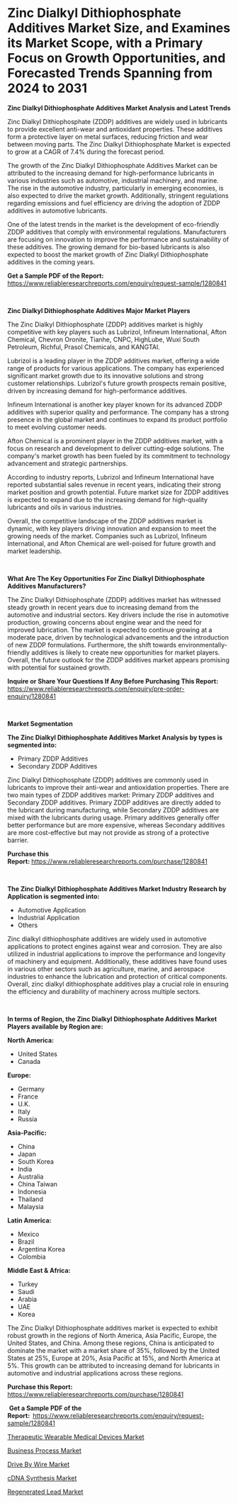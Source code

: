 <p><h1>Zinc Dialkyl Dithiophosphate Additives Market Size, and Examines its Market Scope, with a Primary Focus on Growth Opportunities, and Forecasted Trends Spanning from 2024 to 2031</h1></p><p><strong>Zinc Dialkyl Dithiophosphate Additives Market Analysis and Latest Trends</strong></p>
<p><p>Zinc Dialkyl Dithiophosphate (ZDDP) additives are widely used in lubricants to provide excellent anti-wear and antioxidant properties. These additives form a protective layer on metal surfaces, reducing friction and wear between moving parts. The Zinc Dialkyl Dithiophosphate Market is expected to grow at a CAGR of 7.4% during the forecast period.</p><p>The growth of the Zinc Dialkyl Dithiophosphate Additives Market can be attributed to the increasing demand for high-performance lubricants in various industries such as automotive, industrial machinery, and marine. The rise in the automotive industry, particularly in emerging economies, is also expected to drive the market growth. Additionally, stringent regulations regarding emissions and fuel efficiency are driving the adoption of ZDDP additives in automotive lubricants.</p><p>One of the latest trends in the market is the development of eco-friendly ZDDP additives that comply with environmental regulations. Manufacturers are focusing on innovation to improve the performance and sustainability of these additives. The growing demand for bio-based lubricants is also expected to boost the market growth of Zinc Dialkyl Dithiophosphate additives in the coming years.</p></p>
<p><strong>Get a Sample PDF of the Report:&nbsp;</strong> <a href="https://www.reliableresearchreports.com/enquiry/request-sample/1280841">https://www.reliableresearchreports.com/enquiry/request-sample/1280841</a></p>
<p>&nbsp;</p>
<p><strong>Zinc Dialkyl Dithiophosphate Additives Major Market Players</strong></p>
<p><p>The Zinc Dialkyl Dithiophosphate (ZDDP) additives market is highly competitive with key players such as Lubrizol, Infineum International, Afton Chemical, Chevron Oronite, Tianhe, CNPC, HighLube, Wuxi South Petroleum, Richful, Prasol Chemicals, and KANGTAI.</p><p>Lubrizol is a leading player in the ZDDP additives market, offering a wide range of products for various applications. The company has experienced significant market growth due to its innovative solutions and strong customer relationships. Lubrizol's future growth prospects remain positive, driven by increasing demand for high-performance additives.</p><p>Infineum International is another key player known for its advanced ZDDP additives with superior quality and performance. The company has a strong presence in the global market and continues to expand its product portfolio to meet evolving customer needs.</p><p>Afton Chemical is a prominent player in the ZDDP additives market, with a focus on research and development to deliver cutting-edge solutions. The company's market growth has been fueled by its commitment to technology advancement and strategic partnerships.</p><p>According to industry reports, Lubrizol and Infineum International have reported substantial sales revenue in recent years, indicating their strong market position and growth potential. Future market size for ZDDP additives is expected to expand due to the increasing demand for high-quality lubricants and oils in various industries.</p><p>Overall, the competitive landscape of the ZDDP additives market is dynamic, with key players driving innovation and expansion to meet the growing needs of the market. Companies such as Lubrizol, Infineum International, and Afton Chemical are well-poised for future growth and market leadership.</p></p>
<p>&nbsp;</p>
<p><strong>What Are The Key Opportunities For Zinc Dialkyl Dithiophosphate Additives Manufacturers?</strong></p>
<p><p>The Zinc Dialkyl Dithiophosphate (ZDDP) additives market has witnessed steady growth in recent years due to increasing demand from the automotive and industrial sectors. Key drivers include the rise in automotive production, growing concerns about engine wear and the need for improved lubrication. The market is expected to continue growing at a moderate pace, driven by technological advancements and the introduction of new ZDDP formulations. Furthermore, the shift towards environmentally-friendly additives is likely to create new opportunities for market players. Overall, the future outlook for the ZDDP additives market appears promising with potential for sustained growth.</p></p>
<p><strong>Inquire or Share Your Questions If Any Before Purchasing This Report:</strong> <a href="https://www.reliableresearchreports.com/enquiry/pre-order-enquiry/1280841">https://www.reliableresearchreports.com/enquiry/pre-order-enquiry/1280841</a></p>
<p>&nbsp;</p>
<p><strong>Market Segmentation</strong></p>
<p><strong>The Zinc Dialkyl Dithiophosphate Additives Market Analysis by types is segmented into:</strong></p>
<p><ul><li>Primary ZDDP Additives</li><li>Secondary ZDDP Additives</li></ul></p>
<p><p>Zinc Dialkyl Dithiophosphate (ZDDP) additives are commonly used in lubricants to improve their anti-wear and antioxidation properties. There are two main types of ZDDP additives market: Primary ZDDP additives and Secondary ZDDP additives. Primary ZDDP additives are directly added to the lubricant during manufacturing, while Secondary ZDDP additives are mixed with the lubricants during usage. Primary additives generally offer better performance but are more expensive, whereas Secondary additives are more cost-effective but may not provide as strong of a protective barrier.</p></p>
<p><strong>Purchase this Report:&nbsp;</strong><a href="https://www.reliableresearchreports.com/purchase/1280841">https://www.reliableresearchreports.com/purchase/1280841</a></p>
<p>&nbsp;</p>
<p><strong>The Zinc Dialkyl Dithiophosphate Additives Market Industry Research by Application is segmented into:</strong></p>
<p><ul><li>Automotive Application</li><li>Industrial Application</li><li>Others</li></ul></p>
<p><p>Zinc dialkyl dithiophosphate additives are widely used in automotive applications to protect engines against wear and corrosion. They are also utilized in industrial applications to improve the performance and longevity of machinery and equipment. Additionally, these additives have found uses in various other sectors such as agriculture, marine, and aerospace industries to enhance the lubrication and protection of critical components. Overall, zinc dialkyl dithiophosphate additives play a crucial role in ensuring the efficiency and durability of machinery across multiple sectors.</p></p>
<p>&nbsp;</p>
<p><strong>In terms of Region, the Zinc Dialkyl Dithiophosphate Additives Market Players available by Region are:</strong></p>
<p>
    <p> <strong> North America: </strong>
        <ul>
            <li>United States</li>
            <li>Canada</li>
        </ul>
        </p> 
    <p> <strong> Europe: </strong>
        <ul>
            <li>Germany</li>
            <li>France</li>
            <li>U.K.</li>
            <li>Italy</li>
            <li>Russia</li>
        </ul>
        </p> 
    <p> <strong> Asia-Pacific: </strong>
        <ul>
            <li>China</li>
            <li>Japan</li>
            <li>South Korea</li>
            <li>India</li>
            <li>Australia</li>
            <li>China Taiwan</li>
            <li>Indonesia</li>
            <li>Thailand</li>
            <li>Malaysia</li>
        </ul>
        </p> 
    <p> <strong> Latin America: </strong>
        <ul>
            <li>Mexico</li>
            <li>Brazil</li>
            <li>Argentina Korea</li>
            <li>Colombia</li>
        </ul>
        </p> 
    <p> <strong> Middle East & Africa: </strong>
        <ul>
            <li>Turkey</li>
            <li>Saudi</li>
            <li>Arabia</li>
            <li>UAE</li>
            <li>Korea</li>
        </ul>
    </p>
    </p>
<p><p>The Zinc Dialkyl Dithiophosphate additives market is expected to exhibit robust growth in the regions of North America, Asia Pacific, Europe, the United States, and China. Among these regions, China is anticipated to dominate the market with a market share of 35%, followed by the United States at 25%, Europe at 20%, Asia Pacific at 15%, and North America at 5%. This growth can be attributed to increasing demand for lubricants in automotive and industrial applications across these regions.</p></p>
<p><strong>Purchase this Report: </strong><a href="https://www.reliableresearchreports.com/purchase/1280841">https://www.reliableresearchreports.com/purchase/1280841</a></p>
<p>&nbsp;<strong>Get a Sample PDF of the Report:&nbsp;&nbsp;</strong><a href="https://www.reliableresearchreports.com/enquiry/request-sample/1280841">https://www.reliableresearchreports.com/enquiry/request-sample/1280841</a></p>
<p><strong></strong></p>
<p><p><a href="https://github.com/suaretopek9/Market-Research-Report-List-1/blob/main/therapeutic-wearable-medical-devices-market.md">Therapeutic Wearable Medical Devices Market</a></p><p><a href="https://medium.com/@arnisaleka1951/business-process-market-size-reveals-the-best-marketing-channels-in-global-industry-38b3c50c3bea">Business Process Market</a></p><p><a href="https://medium.com/@dorinaprifti56/drive-by-wire-market-analysis-and-sze-forecasted-for-period-from-2024-to-2031-75d5cb51432a">Drive By Wire Market</a></p><p><a href="https://medium.com/@arnisaleka1951/cdna-synthesis-nbsp-market-focuses-on-market-share-size-and-projected-forecast-till-2031-40aa37fc0fff">cDNA Synthesis Market</a></p><p><a href="https://github.com/mharielmesa/Market-Research-Report-List-2/blob/main/regenerated-lead-market.md">Regenerated Lead Market</a></p></p>